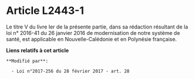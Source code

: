 # Article L2443-1

Le titre V du livre Ier de la présente partie, dans sa rédaction résultant de la loi n° 2016-41 du 26 janvier 2016 de
modernisation de notre système de santé, est applicable en Nouvelle-Calédonie et en Polynésie française.

**Liens relatifs à cet article**

	**Modifié par**:

	  - Loi n°2017-256 du 28 février 2017 - art. 28
